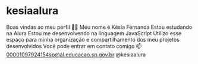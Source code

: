 # kesiaalura
Boas vindas ao meu perfil 💙💙 Meu nome é Késia Fernanda
Estou estudando na Alura 
Estou me desenvolvendo na linguagem JavaScript 
Utilizo esse espaço para minha organização e compartilhamento dos meu projetos desenvolvidos 
Você pode entrar em contato comigo 📫
00001097924154sp@al.educacao.sp.gov.br
@kesiaalura
